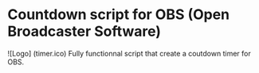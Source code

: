 # Countdown script for OBS (Open Broadcaster Software)
![Logo] (timer.ico)
Fully functionnal script that create a coutdown timer for OBS.
